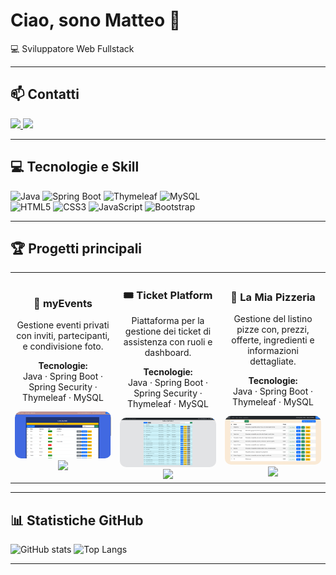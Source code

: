 # Ciao, sono Matteo 👋

💻 Sviluppatore Web Fullstack 

---
## 📫 Contatti
<p>
  <a href="https://www.linkedin.com/in/matteo-invidia-009953349" target="_blank">
    <img src="https://img.shields.io/badge/LinkedIn-0A66C2?style=for-the-badge&logo=linkedin&logoColor=white"/>
  </a>
  <a href="mailto:matteoinvidia@gmail.com">
    <img src="https://img.shields.io/badge/Email-D14836?style=for-the-badge&logo=gmail&logoColor=white"/>
  </a>
</p>


---

## 💻 Tecnologie e Skill
![Java](https://img.shields.io/badge/Java-007396?style=for-the-badge&logo=java&logoColor=white)
![Spring Boot](https://img.shields.io/badge/Spring_Boot-6DB33F?style=for-the-badge&logo=spring&logoColor=white)
![Thymeleaf](https://img.shields.io/badge/Thymeleaf-005F0F?style=for-the-badge&logo=thymeleaf&logoColor=white)
![MySQL](https://img.shields.io/badge/MySQL-4479A1?style=for-the-badge&logo=mysql&logoColor=white)
<br>
![HTML5](https://img.shields.io/badge/HTML5-E34F26?style=for-the-badge&logo=html5&logoColor=white)
![CSS3](https://img.shields.io/badge/CSS3-1572B6?style=for-the-badge&logo=css3&logoColor=white)
![JavaScript](https://img.shields.io/badge/JavaScript-F7DF1E?style=for-the-badge&logo=javascript&logoColor=black)
![Bootstrap](https://img.shields.io/badge/Bootstrap-7952B3?style=for-the-badge&logo=bootstrap&logoColor=white)



---

## 🏆 Progetti principali


<div align="center">
  <table>
    <tr>
      <td width="33%" align="center">
        <h3>🎉 myEvents</h3>
        <p>Gestione eventi privati con inviti, partecipanti, e condivisione foto.</p>
        <p><b>Tecnologie:</b><br>Java · Spring Boot · Spring Security · Thymeleaf · MySQL</p>
        <img src="/Index%20invited.png" width="250" style="border-radius:10px;"/>
        <a href="https://github.com/MatteInvi/myEvents">
          <img src="https://github-readme-stats.vercel.app/api/pin/?username=MatteInvi&repo=myEvents&theme=radical" />
        </a>
      </td>
      <td width="33%" align="center">
        <h3>🎟️ Ticket Platform</h3>
        <p>Piattaforma per la gestione dei ticket di assistenza con ruoli e dashboard.</p>
        <p><b>Tecnologie:</b><br>Java · Spring Boot · Spring Security · Thymeleaf · MySQL</p>
        <img src="/ticket.png" width="250" style="border-radius:10px;"/>        
        <a href="https://github.com/MatteInvi/ticket-platform">
          <img src="https://github-readme-stats.vercel.app/api/pin/?username=MatteInvi&repo=ticket-platform&theme=radical" />
        </a>
      </td>
      <td width="33%" align="center">
        <h3>🍕 La Mia Pizzeria</h3>
        <p>Gestione del listino pizze con, prezzi, offerte, ingredienti e informazioni dettagliate.</p>
        <p><b>Tecnologie:</b><br>Java · Spring Boot · Thymeleaf · MySQL</p>
         <img src="/index.png" width="250" style="border-radius:10px;"/>    
        <a href="https://github.com/MatteInvi/la-mia-pizzeria">
          <img src="https://github-readme-stats.vercel.app/api/pin/?username=MatteInvi&repo=la-mia-pizzeria&theme=radical" />
        </a>
      </td>
    </tr>
  </table>
</div>

---

## 📊 Statistiche GitHub
![GitHub stats](https://github-readme-stats.vercel.app/api?username=MatteInvi&show_icons=true&theme=radical)
![Top Langs](https://github-readme-stats.vercel.app/api/top-langs/?username=MatteInvi&layout=compact&theme=radical)


---


